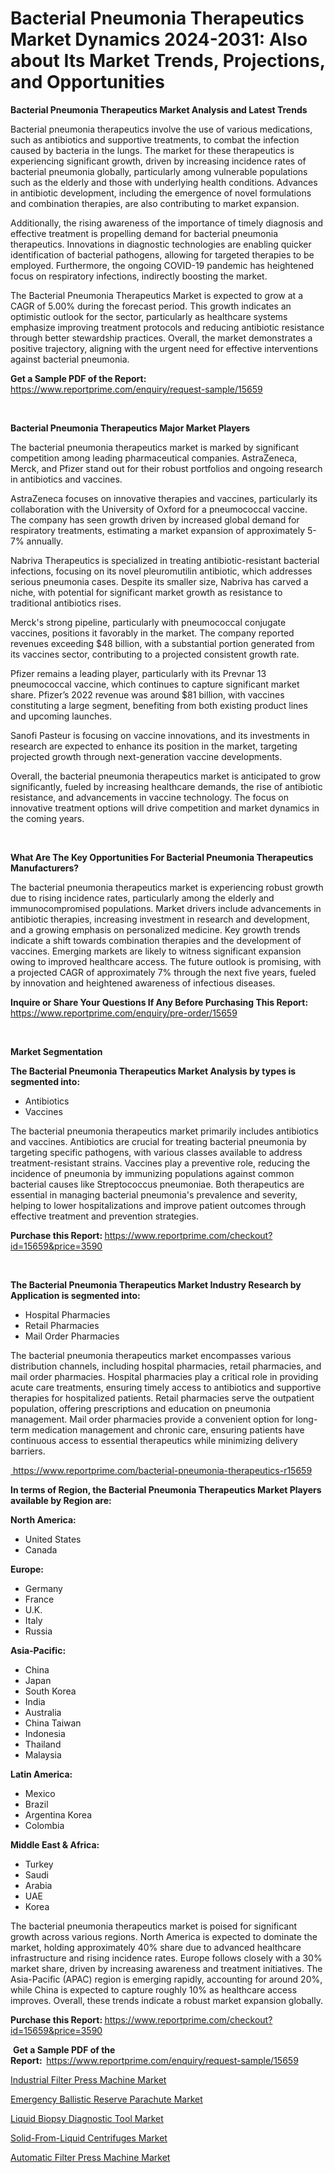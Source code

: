 <p><h1>Bacterial Pneumonia Therapeutics Market Dynamics 2024-2031: Also about Its Market Trends, Projections, and Opportunities</h1></p><p><strong>Bacterial Pneumonia Therapeutics Market Analysis and Latest Trends</strong></p>
<p><p>Bacterial pneumonia therapeutics involve the use of various medications, such as antibiotics and supportive treatments, to combat the infection caused by bacteria in the lungs. The market for these therapeutics is experiencing significant growth, driven by increasing incidence rates of bacterial pneumonia globally, particularly among vulnerable populations such as the elderly and those with underlying health conditions. Advances in antibiotic development, including the emergence of novel formulations and combination therapies, are also contributing to market expansion.</p><p>Additionally, the rising awareness of the importance of timely diagnosis and effective treatment is propelling demand for bacterial pneumonia therapeutics. Innovations in diagnostic technologies are enabling quicker identification of bacterial pathogens, allowing for targeted therapies to be employed. Furthermore, the ongoing COVID-19 pandemic has heightened focus on respiratory infections, indirectly boosting the market.</p><p>The Bacterial Pneumonia Therapeutics Market is expected to grow at a CAGR of 5.00% during the forecast period. This growth indicates an optimistic outlook for the sector, particularly as healthcare systems emphasize improving treatment protocols and reducing antibiotic resistance through better stewardship practices. Overall, the market demonstrates a positive trajectory, aligning with the urgent need for effective interventions against bacterial pneumonia.</p></p>
<p><strong>Get a Sample PDF of the Report:&nbsp;</strong> <a href="https://www.reportprime.com/enquiry/request-sample/15659?utm_campaign=1355&utm_medium=2&utm_source=Github&utm_content=ia&utm_term=11102024&utm_id=bacterial-pneumonia-therapeutics">https://www.reportprime.com/enquiry/request-sample/15659</a></p>
<p>&nbsp;</p>
<p><strong>Bacterial Pneumonia Therapeutics Major Market Players</strong></p>
<p><p>The bacterial pneumonia therapeutics market is marked by significant competition among leading pharmaceutical companies. AstraZeneca, Merck, and Pfizer stand out for their robust portfolios and ongoing research in antibiotics and vaccines.</p><p>AstraZeneca focuses on innovative therapies and vaccines, particularly its collaboration with the University of Oxford for a pneumococcal vaccine. The company has seen growth driven by increased global demand for respiratory treatments, estimating a market expansion of approximately 5-7% annually.</p><p>Nabriva Therapeutics is specialized in treating antibiotic-resistant bacterial infections, focusing on its novel pleuromutilin antibiotic, which addresses serious pneumonia cases. Despite its smaller size, Nabriva has carved a niche, with potential for significant market growth as resistance to traditional antibiotics rises.</p><p>Merck's strong pipeline, particularly with pneumococcal conjugate vaccines, positions it favorably in the market. The company reported revenues exceeding $48 billion, with a substantial portion generated from its vaccines sector, contributing to a projected consistent growth rate.</p><p>Pfizer remains a leading player, particularly with its Prevnar 13 pneumococcal vaccine, which continues to capture significant market share. Pfizer’s 2022 revenue was around $81 billion, with vaccines constituting a large segment, benefiting from both existing product lines and upcoming launches.</p><p>Sanofi Pasteur is focusing on vaccine innovations, and its investments in research are expected to enhance its position in the market, targeting projected growth through next-generation vaccine developments.</p><p>Overall, the bacterial pneumonia therapeutics market is anticipated to grow significantly, fueled by increasing healthcare demands, the rise of antibiotic resistance, and advancements in vaccine technology. The focus on innovative treatment options will drive competition and market dynamics in the coming years.</p></p>
<p>&nbsp;</p>
<p><strong>What Are The Key Opportunities For Bacterial Pneumonia Therapeutics Manufacturers?</strong></p>
<p><p>The bacterial pneumonia therapeutics market is experiencing robust growth due to rising incidence rates, particularly among the elderly and immunocompromised populations. Market drivers include advancements in antibiotic therapies, increasing investment in research and development, and a growing emphasis on personalized medicine. Key growth trends indicate a shift towards combination therapies and the development of vaccines. Emerging markets are likely to witness significant expansion owing to improved healthcare access. The future outlook is promising, with a projected CAGR of approximately 7% through the next five years, fueled by innovation and heightened awareness of infectious diseases.</p></p>
<p><strong>Inquire or Share Your Questions If Any Before Purchasing This Report:</strong> <a href="https://www.reportprime.com/enquiry/pre-order/15659?utm_campaign=1355&utm_medium=2&utm_source=Github&utm_content=ia&utm_term=11102024&utm_id=bacterial-pneumonia-therapeutics">https://www.reportprime.com/enquiry/pre-order/15659</a></p>
<p>&nbsp;</p>
<p><strong>Market Segmentation</strong></p>
<p><strong>The Bacterial Pneumonia Therapeutics Market Analysis by types is segmented into:</strong></p>
<p><ul><li>Antibiotics</li><li>Vaccines</li></ul></p>
<p><p>The bacterial pneumonia therapeutics market primarily includes antibiotics and vaccines. Antibiotics are crucial for treating bacterial pneumonia by targeting specific pathogens, with various classes available to address treatment-resistant strains. Vaccines play a preventive role, reducing the incidence of pneumonia by immunizing populations against common bacterial causes like Streptococcus pneumoniae. Both therapeutics are essential in managing bacterial pneumonia's prevalence and severity, helping to lower hospitalizations and improve patient outcomes through effective treatment and prevention strategies.</p></p>
<p><strong>Purchase this Report:&nbsp;</strong><a href="https://www.reportprime.com/checkout?id=15659&price=3590&utm_campaign=1355&utm_medium=2&utm_source=Github&utm_content=ia&utm_term=11102024&utm_id=bacterial-pneumonia-therapeutics">https://www.reportprime.com/checkout?id=15659&price=3590</a></p>
<p>&nbsp;</p>
<p><strong>The Bacterial Pneumonia Therapeutics Market Industry Research by Application is segmented into:</strong></p>
<p><ul><li>Hospital Pharmacies</li><li>Retail Pharmacies</li><li>Mail Order Pharmacies</li></ul></p>
<p><p>The bacterial pneumonia therapeutics market encompasses various distribution channels, including hospital pharmacies, retail pharmacies, and mail order pharmacies. Hospital pharmacies play a critical role in providing acute care treatments, ensuring timely access to antibiotics and supportive therapies for hospitalized patients. Retail pharmacies serve the outpatient population, offering prescriptions and education on pneumonia management. Mail order pharmacies provide a convenient option for long-term medication management and chronic care, ensuring patients have continuous access to essential therapeutics while minimizing delivery barriers.</p></p>
<p><a href="https://www.reportprime.com/bacterial-pneumonia-therapeutics-r15659?utm_campaign=1355&utm_medium=2&utm_source=Github&utm_content=ia&utm_term=11102024&utm_id=bacterial-pneumonia-therapeutics">&nbsp;https://www.reportprime.com/bacterial-pneumonia-therapeutics-r15659</a></p>
<p><strong>In terms of Region, the Bacterial Pneumonia Therapeutics Market Players available by Region are:</strong></p>
<p>
    <p> <strong> North America: </strong>
        <ul>
            <li>United States</li>
            <li>Canada</li>
        </ul>
        </p> 
    <p> <strong> Europe: </strong>
        <ul>
            <li>Germany</li>
            <li>France</li>
            <li>U.K.</li>
            <li>Italy</li>
            <li>Russia</li>
        </ul>
        </p> 
    <p> <strong> Asia-Pacific: </strong>
        <ul>
            <li>China</li>
            <li>Japan</li>
            <li>South Korea</li>
            <li>India</li>
            <li>Australia</li>
            <li>China Taiwan</li>
            <li>Indonesia</li>
            <li>Thailand</li>
            <li>Malaysia</li>
        </ul>
        </p> 
    <p> <strong> Latin America: </strong>
        <ul>
            <li>Mexico</li>
            <li>Brazil</li>
            <li>Argentina Korea</li>
            <li>Colombia</li>
        </ul>
        </p> 
    <p> <strong> Middle East & Africa: </strong>
        <ul>
            <li>Turkey</li>
            <li>Saudi</li>
            <li>Arabia</li>
            <li>UAE</li>
            <li>Korea</li>
        </ul>
    </p>
    </p>
<p><p>The bacterial pneumonia therapeutics market is poised for significant growth across various regions. North America is expected to dominate the market, holding approximately 40% share due to advanced healthcare infrastructure and rising incidence rates. Europe follows closely with a 30% market share, driven by increasing awareness and treatment initiatives. The Asia-Pacific (APAC) region is emerging rapidly, accounting for around 20%, while China is expected to capture roughly 10% as healthcare access improves. Overall, these trends indicate a robust market expansion globally.</p></p>
<p><strong>Purchase this Report: </strong><a href="https://www.reportprime.com/checkout?id=15659&price=3590&utm_campaign=1355&utm_medium=2&utm_source=Github&utm_content=ia&utm_term=11102024&utm_id=bacterial-pneumonia-therapeutics">https://www.reportprime.com/checkout?id=15659&price=3590</a></p>
<p>&nbsp;<strong>Get a Sample PDF of the Report:&nbsp;&nbsp;</strong><a href="https://www.reportprime.com/enquiry/request-sample/15659?utm_campaign=1355&utm_medium=2&utm_source=Github&utm_content=ia&utm_term=11102024&utm_id=bacterial-pneumonia-therapeutics">https://www.reportprime.com/enquiry/request-sample/15659</a></p>
<p><strong></strong></p>
<p><p><a href="https://www.linkedin.com/pulse/industrial-filter-press-machine-market-size-share-growth-akzuc?utm_campaign=1355&utm_medium=2&utm_source=Github&utm_content=ia&utm_term=11102024&utm_id=bacterial-pneumonia-therapeutics">Industrial Filter Press Machine Market</a></p><p><a href="https://www.linkedin.com/pulse/emergency-ballistic-reserve-parachute-market-forecast-global-90syc?utm_campaign=1355&utm_medium=2&utm_source=Github&utm_content=ia&utm_term=11102024&utm_id=bacterial-pneumonia-therapeutics">Emergency Ballistic Reserve Parachute Market</a></p><p><a href="https://www.linkedin.com/pulse/liquid-biopsy-diagnostic-tool-market-size-share-growth-qoguc?utm_campaign=1355&utm_medium=2&utm_source=Github&utm_content=ia&utm_term=11102024&utm_id=bacterial-pneumonia-therapeutics">Liquid Biopsy Diagnostic Tool Market</a></p><p><a href="https://www.linkedin.com/pulse/solid-from-liquid-centrifuges-market-evolution-key-trends-regional-02m8e?utm_campaign=1355&utm_medium=2&utm_source=Github&utm_content=ia&utm_term=11102024&utm_id=bacterial-pneumonia-therapeutics">Solid-From-Liquid Centrifuges Market</a></p><p><a href="https://www.linkedin.com/pulse/in-depth-analysis-global-automatic-filter-press-machine-3scvc?utm_campaign=1355&utm_medium=2&utm_source=Github&utm_content=ia&utm_term=11102024&utm_id=bacterial-pneumonia-therapeutics">Automatic Filter Press Machine Market</a></p></p>